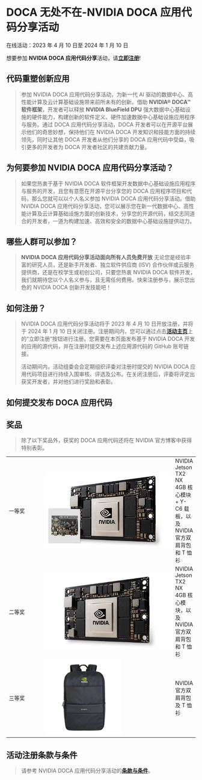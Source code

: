 <!Event Name>
# DOCA 无处不在-NVIDIA DOCA 应用代码分享活动

<!Event Period>
在线活动：2023 年 4 月 10 日至 2024 年 1 月 10 日
<!Event Landing Page for Registration>
想要参加 **NVIDIA DOCA 应用代码分享**活动，请[**立即注册**](http://www.nvidia.cn "活动主页")!


<!Event Introduction>
## 代码重塑创新应用
> 参加 NVIDIA DOCA 应用代码分享活动，为新一代 AI 驱动的数据中心、高性能计算及云计算基础设施带来前所未有的创新。借助 **NVIDIA® DOCA™ 软件框架**，开发者可以释放 **NVIDIA BlueField DPU** 强大数据中心基础设施的硬件能力，构建创新的软件定义、硬件加速数据中心基础设施应用程序与服务。通过 DOCA 应用代码分享活动，DOCA 开发者可以在开源平台展示他们的奇思妙想，保持他们在 NVIDIA DOCA 开发知识和技能方面的持续领先，同时让其他 DOCA 开发者从他们分享的 DOCA 应用代码中受益，吸引更多的开发者为 DOCA 开发者社区的共建贡献力量。

<!Why>
## 为何要参加 NVIDIA DOCA 应用代码分享活动？
> 如果您热衷于基于 NVIDIA DOCA 软件框架开发数据中心基础设施应用程序与服务的开发，且您有意愿在开源平台分享您的 DOCA 应用程序项目和代码，那么您就可以以个人名义参加 NVIDIA DOCA 应用代码分享活动。借助 NVIDIA DOCA 应用代码分享活动，您可以展示您在新一代数据中心、高性能计算及云计算基础设施方面的创新技术，分享您的开源代码，结交志同道合的开发者，一道为构建加速、高效和安全的数据中心基础设施提供动力。

<!Who>
## 哪些人群可以参加？
> **NVIDIA DOCA 应用代码分享活动面向所有人员免费开放**
无论您是经验丰富的研究人员，还是新手开发者、独立软件供应商 (ISV) 合作伙伴或云服务提供商，还是在校学生或初创公司，只要您热衷 NVIDIA DOCA 软件开发，我们就期待您以个人名义参与，且无需任何费用。快来注册参与，展示您出色的 NVIDIA DOCA 创新开发技能吧！

<!Regestration>
## 如何注册？
> NVIDIA DOCA 应用代码分享活动将于 2023 年 4 月 10 日开放注册，并将于 2024 年 1 月 10 日关闭注册。注册期间内，您可以通过点击[**活动主页**](http://www.nvidia.cn "活动主页")上的“立即注册”按钮进行注册。您需要在本页面发布基于 NVIDIA DOCA 开发的应用的源代码，并在注册时提交发布上述应用源代码的 GitHub 账号链接。
>
> 活动期间内，活动组委会会定期组织评委对注册时提交的 NVIDIA DOCA 应用代码项目进行持续入围审核、评选及公布。在关闭注册后，评委将评定出获奖开发者，并对他们进行奖励和表彰。

## 如何提交发布 DOCA 应用代码


<!Prizes>
## 奖品
> 除了以下奖品外，获奖的 DOCA 应用代码还将在 NVIDIA 官方博客中获得特别表彰。

<table align="center" frame="void">
  <tr> 
    <td width="100">一等奖</td>
    <td width="400"><img src="/assets/dpu-hackathon-1st-place-jetson-tx2-3c33-l@2x.jpg" title="一等奖" height="200" width="auto"></td>
    <td>NVIDIA Jetson TX2 NX 4GB 核心模块 + Y-C6 载板，以及NVIDIA 官方双肩背包和 T 恤衫</td>
  </tr>  
  <tr>
    <td>二等奖</td>
    <td><img src="/assets/nvidia-jetson-tx2-module-2c50-l@2x.jpg" title="二等奖" height="200" width="auto"></td>
    <td>NVIDIA Jetson TX2 NX 4GB 核心模块，以及NVIDIA 官方双肩背包和 T 恤衫</td>      
  <tr>
    <td>三等奖</td>
    <td><img src="/assets/Backpack.jpg" title="三等奖" height="200" width="auto"></td>
    <td>NVIDIA 官方双肩背包及 T 恤衫</td>
  </tr>
</Table>

<!T&C>
## 活动注册条款与条件
> 请参考 NVIDIA DOCA 应用代码分享活动的[**条款与条件**](http://www.nvidia.cn "条款与条件")。
